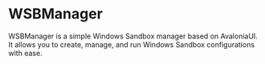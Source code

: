 ﻿# WSBManager

WSBManager is a simple Windows Sandbox manager based on AvaloniaUI. It allows you to create, manage, and run Windows
Sandbox configurations with ease.

